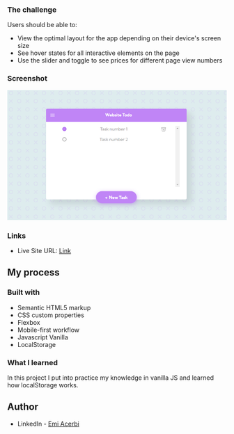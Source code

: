 ### The challenge

Users should be able to:

- View the optimal layout for the app depending on their device's screen size
- See hover states for all interactive elements on the page
- Use the slider and toggle to see prices for different page view numbers

### Screenshot

![](./assets/screenshot.png)

### Links

- Live Site URL: [Link](https://to-do-app-vanilla-fas.netlify.app/)

## My process

### Built with

- Semantic HTML5 markup
- CSS custom properties
- Flexbox
- Mobile-first workflow
- Javascript Vanilla
- LocalStorage

### What I learned

In this project I put into practice my knowledge in vanilla JS and learned how localStorage works.

## Author

- LinkedIn - [Emi Acerbi](https://www.linkedin.com/in/fabio-alcocer/)

